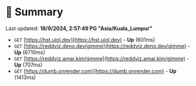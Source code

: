 # 📖 Summary
Last updated: **18/9/2024, 2:57:49 PG "Asia/Kuala_Lumpur"**

- `GET` [https://hst.ujol.dev](https://hst.ujol.dev) - **Up** (601ms)
- `GET` [https://reddviz.deno.dev/gimme](https://reddviz.deno.dev/gimme) - **Up** (6710ms)
- `GET` [https://reddviz.amar.kim/gimme](https://reddviz.amar.kim/gimme) - **Up** (707ms)
- `GET` [https://dumb.onrender.com](https://dumb.onrender.com) - **Up** (1413ms)
